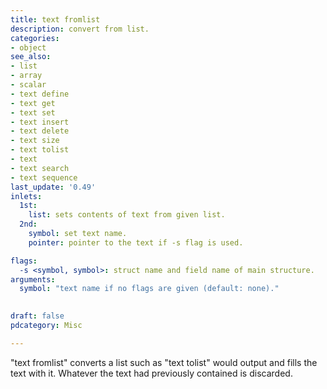 ```yaml
---
title: text fromlist
description: convert from list.
categories:
- object
see_also:
- list
- array
- scalar
- text define
- text get
- text set
- text insert
- text delete
- text size
- text tolist
- text 
- text search
- text sequence
last_update: '0.49'
inlets:
  1st:
    list: sets contents of text from given list.
  2nd:
    symbol: set text name.
    pointer: pointer to the text if -s flag is used.

flags:
  -s <symbol, symbol>: struct name and field name of main structure.
arguments:
  symbol: "text name if no flags are given (default: none)."

  
draft: false
pdcategory: Misc

---
```


"text fromlist" converts a list such as "text tolist" would output and fills the text with it. Whatever the text had previously contained is discarded.


